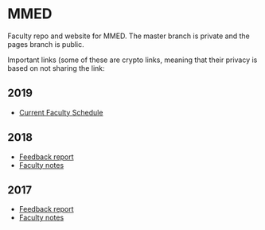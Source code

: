 # MMED

Faculty repo and website for MMED. The master branch is private and the pages branch is public.

Important links (some of these are crypto links, meaning that their privacy is based on not sharing the link:

## 2019

- [Current Faculty Schedule](http://www.ici3d.org/MMED/schedule/shadow)

## 2018

- [Feedback report](https://www.dropbox.com/s/ublszeb2o2brdaw/MMEDReport2018.pdf?dl=1)
- [Faculty notes](https://docs.google.com/document/d/1nFS4ut7IbD3Zt9ET3BiX9pNDTbaxgFJFiynAvzeOt_M)

## 2017

- [Feedback report](https://www.dropbox.com/s/dn2icd8jp5lgwio/MMED%20Report%202017%20final.pdf?dl=1)
- [Faculty notes](https://docs.google.com/document/d/1pGA-P2Ltmi1lHMPx5dulhU3-anbAIILKxgzwPbTgl50)
